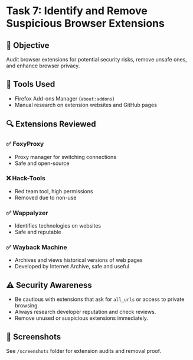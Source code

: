 # Task 7: Identify and Remove Suspicious Browser Extensions

## 🎯 Objective
Audit browser extensions for potential security risks, remove unsafe ones, and enhance browser privacy.

## 🧰 Tools Used
- Firefox Add-ons Manager (`about:addons`)
- Manual research on extension websites and GitHub pages

## 🔍 Extensions Reviewed

### ✅ FoxyProxy
- Proxy manager for switching connections
- Safe and open-source

### ❌ Hack-Tools
- Red team tool, high permissions
- Removed due to non-use

### ✅ Wappalyzer
- Identifies technologies on websites
- Safe and reputable

### ✅ Wayback Machine
- Archives and views historical versions of web pages
- Developed by Internet Archive, safe and useful

## ⚠️ Security Awareness
- Be cautious with extensions that ask for `all_urls` or access to private browsing.
- Always research developer reputation and check reviews.
- Remove unused or suspicious extensions immediately.

## 📸 Screenshots
See `/screenshots` folder for extension audits and removal proof.
